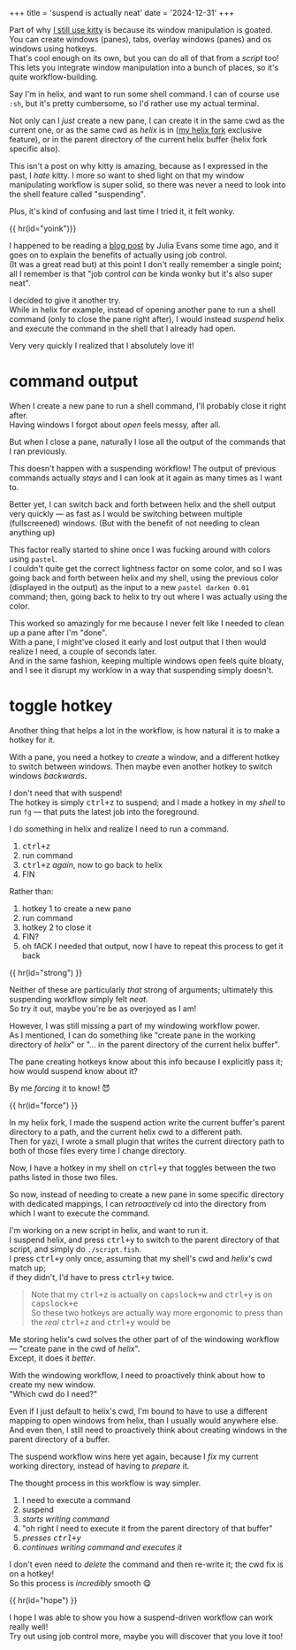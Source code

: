 +++
title = 'suspend is actually neat'
date = '2024-12-31'
+++

Part of why [I still use kitty](@/why-I-hate-kitty/index.md) is because its window manipulation is goated. \
You can create windows (panes), tabs, overlay windows (panes) and os windows using hotkeys. \
That's cool enough on its own, but you can do all of that from a *script* too!
This lets you integrate window manipulation into a bunch of places, so it's quite workflow-building.

Say I'm in helix, and want to run some shell command.
I can of course use `:sh`, but it's pretty cumbersome, so I'd rather use my actual terminal.

Not only can I *just* create a new pane, I can create it in the same cwd as the current one, or as the same cwd as *helix* is in ([my helix fork](https://github.com/Axlefublr/helix) exclusive feature), or in the parent directory of the current helix buffer (helix fork specific also).

This isn't a post on why kitty is amazing, because as I expressed in the past, I *hate* kitty.
I more so want to shed light on that my window manipulating workflow is super solid, so there was never a need to look into the shell feature called "suspending".

Plus, it's kind of confusing and last time I tried it, it felt wonky.

{{ hr(id="yoink")}}

I happened to be reading a [blog post](https://jvns.ca/blog/2024/07/03/reasons-to-use-job-control/) by Julia Evans some time ago, and it goes on to explain the benefits of actually using job control. \
(It was a great read but) at this point I don't really remember a single point; all I remember is that "job control *can* be kinda wonky but it's also super neat".

I decided to give it another try. \
While in helix for example, instead of opening another pane to run a shell command (only to close the pane right after), I would instead *suspend* helix and execute the command in the shell that I already had open.

Very very quickly I realized that I absolutely love it!

# command output

When I create a new pane to run a shell command, I'll probably close it right after. \
Having windows I forgot about *open* feels messy, after all.

But when I close a pane, naturally I lose all the output of the commands that I ran previously.

This doesn't happen with a suspending workflow!
The output of previous commands actually *stays* and I can look at it again as many times as I want to.

Better yet, I can switch back and forth between helix and the shell output very quickly — as fast as I would be switching between multiple (fullscreened) windows.
(But with the benefit of not needing to clean anything up)

This factor really started to shine once I was fucking around with colors using `pastel`. \
I couldn't quite get the correct lightness factor on some color, and so I was going back and forth between helix and my shell, using the previous color (displayed in the output) as the input to a new `pastel darken 0.01` command; then, going back to helix to try out where I was actually using the color.

This worked so amazingly for me because I never felt like I needed to clean up a pane after I'm "done". \
With a pane, I might've closed it early and lost output that I then would realize I need, a couple of seconds later. \
And in the same fashion, keeping multiple windows open feels quite bloaty, and I see it disrupt my worklow in a way that suspending simply doesn't.

# toggle hotkey

Another thing that helps a lot in the workflow, is how natural it is to make a hotkey for it.

With a pane, you need a hotkey to *create* a window, and a different hotkey to switch between windows.
Then maybe even another hotkey to switch windows *backwards*.

I don't need that with suspend! \
The hotkey is simply <kbd>ctrl+z</kbd> to suspend; and I made a hotkey in my *shell* to run `fg` — that puts the latest job into the foreground.

I do something in helix and realize I need to run a command.
1. <kbd>ctrl+z</kbd>
2. run command
3. <kbd>ctrl+z</kbd> *again*, now to go back to helix
4. FIN

Rather than:
1. hotkey 1 to create a new pane
2. run command
3. hotkey 2 to close it
4. FIN?
5. oh fACK I needed that output, now I have to repeat this process to get it back

{{ hr(id="strong") }}

Neither of these are particularly *that* strong of arguments; ultimately this suspending workflow simply felt *neat*. \
So try it out, maybe you're be as overjoyed as I am!

However, I was still missing a part of my windowing workflow power. \
As I mentioned, I can do something like "create pane in the working directory of *helix*" or "... in the parent directory of the current helix buffer".

The pane creating hotkeys know about this info because I explicitly pass it; how would suspend know about it?

By me *forcing* it to know! 😈

{{ hr(id="force") }}

In my helix fork, I made the suspend action write the current buffer's parent directory to a path, and the current helix cwd to a different path. \
Then for yazi, I wrote a small plugin that writes the current directory path to both of those files every time I change directory.

Now, I have a hotkey in my shell on <kbd>ctrl+y</kbd> that toggles between the two paths listed in those two files.

So now, instead of needing to create a new pane in some specific directory with dedicated mappings, I can *retroactively* cd into the directory from which I want to execute the command.

I'm working on a new script in helix, and want to run it. \
I suspend helix, and press <kbd>ctrl+y</kbd> to switch to the parent directory of that script, and simply do `./script.fish`. \
I press <kbd>ctrl+y</kbd> only once, assuming that my shell's cwd and *helix*'s cwd match up; \
if they didn't, I'd have to press <kbd>ctrl+y</kbd> twice.

> Note that my <kbd>ctrl+z</kbd> is actually on <kbd>capslock+w</kbd> and <kbd>ctrl+y</kbd> is on <kbd>capslock+e</kbd> \
> So these two hotkeys are actually way more ergonomic to press than the *real* <kbd>ctrl+z</kbd> and <kbd>ctrl+y</kbd> would be

Me storing helix's cwd solves the other part of of the windowing workflow — "create pane in the cwd of *helix*". \
Except, it does it *better*.

With the windowing workflow, I need to proactively think about how to create my new window. \
"Which cwd do I need?"

Even if I just default to helix's cwd, I'm bound to have to use a different mapping to open windows from helix, than I usually would anywhere else. \
And even then, I still need to proactively think about creating windows in the parent directory of a buffer.

The suspend workflow wins here yet again, because I *fix* my current working directory, instead of having to *prepare* it.

The thought process in this workflow is way simpler.
1. I need to execute a command
2. suspend
3. *starts writing command*
4. "oh right I need to execute it from the parent directory of that buffer"
5. *presses <kbd>ctrl+y</kbd>*
6. *continues writing command and executes it*

I don't even need to *delete* the command and then re-write it; the cwd fix is on a hotkey! \
So this process is *incredibly* smooth 😋

{{ hr(id="hope") }}

I hope I was able to show you how a suspend-driven workflow can work really well! \
Try out using job control more, maybe you will discover that you love it too!

